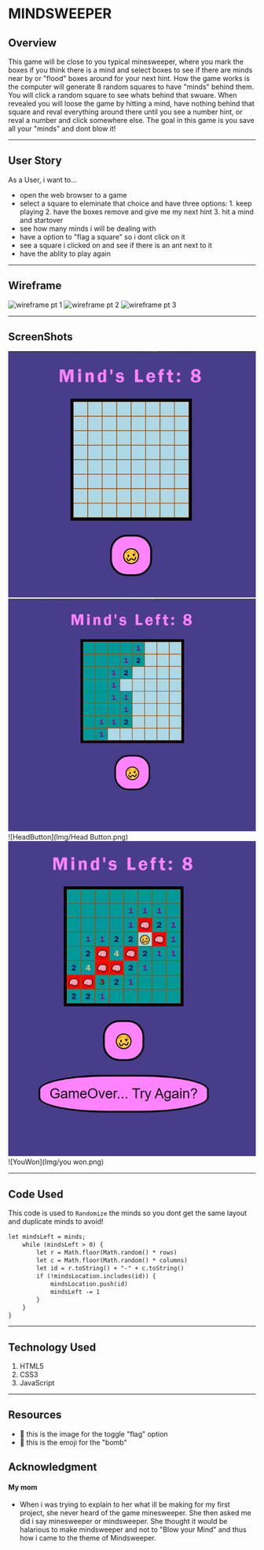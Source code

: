# MINDSWEEPER

## Overview
This game will be close to you typical minesweeper, where you mark the boxes if you think there is a mind and select boxes to see if there are minds near by or "flood" boxes around for your next hint. How the game works is the computer will generate 8 random squares to have "minds" behind them. You will click a random square to see whats behind that swuare. When revealed you will loose the game by hitting a mind, have nothing behind that square and reval everything around there until you see a number hint, or reval a number and click somewhere else. The goal in this game is you save all your "minds" and dont blow it!
___

## User Story
As a User, i want to...
- open the web browser to a game
- select a square to eleminate that choice and have three options: 1. keep playing 2. have the boxes remove and give me my next hint 3. hit a mind and startover
- see how many minds i will be dealing with
- have a option to "flag a square" so i dont click on it
- see a square i clicked on and see if there is an ant next to it
- have the ablity to play again
___

## Wireframe
![wireframe pt 1](https://github.com/RyanCLuis/Minesweeper/assets/150068816/6e47711d-db11-4f70-9fa1-a2fb3024ef4a)
![wireframe pt 2](https://github.com/RyanCLuis/Minesweeper/assets/150068816/22cac84a-71ac-4fe9-a176-be3076f1602c)
![wireframe pt 3](https://github.com/RyanCLuis/Minesweeper/assets/150068816/d0e456c5-38d6-4f2a-a081-0b1280e44478)
___

## ScreenShots
![Onload](Img/Onload.png)
![FloodEffect](Img/FloodEffect.png)
![HeadButton](Img/Head Button.png)
![GamOver](Img/GameOver.png)
![YouWon](Img/you won.png)

___

## Code Used
This code is used to `Randomize` the minds so you dont get the same layout and duplicate minds to avoid!
```JS
let mindsLeft = minds;
    while (mindsLeft > 0) { 
        let r = Math.floor(Math.random() * rows)
        let c = Math.floor(Math.random() * columns)
        let id = r.toString() + "-" + c.toString()
        if (!mindsLocation.includes(id)) {
            mindsLocation.push(id)
            mindsLeft -= 1
        }
    }
}
```
___

## Technology Used
1. HTML5
2. CSS3
3. JavaScript
___

## Resources
- 🥴 this is the image for the toggle "flag" option
- 🧠 this is the emoji for the "bomb" 

## Acknowledgment
#### My mom
- When i was trying to explain to her what ill be making for my first project, she never heard of the game minesweeper. She then asked me did i say minesweeper or mindsweeper. She thought it would be halarious to make mindsweeper and not to "Blow your Mind" and thus how i came to the theme of Mindsweeper.